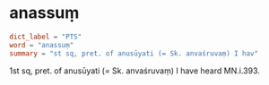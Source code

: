 # anassuṃ

``` toml
dict_label = "PTS"
word = "anassuṃ"
summary = "st sq, pret. of anusūyati (= Sk. anvaśruvaṃ) I hav"
```

1st sq, pret. of anusūyati (= Sk. anvaśruvaṃ) I have heard MN.i.393.

